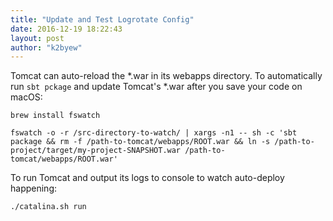 ```yaml
---
title: "Update and Test Logrotate Config"
date: 2016-12-19 18:22:43
layout: post
author: "k2byew"
---
```

Tomcat can auto-reload the *.war in its webapps directory. To automatically run `sbt pckage` and update Tomcat's *.war after you save your code on macOS:

`brew install fswatch`

`fswatch -o -r /src-directory-to-watch/ | xargs -n1 -- sh -c 'sbt package && rm -f /path-to-tomcat/webapps/ROOT.war && ln -s /path-to-project/target/my-project-SNAPSHOT.war /path-to-tomcat/webapps/ROOT.war'`


To run Tomcat and output its logs to console to watch auto-deploy happening:

`./catalina.sh run`
